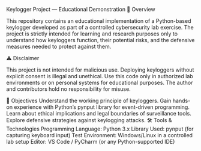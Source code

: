 Keylogger Project — Educational Demonstration
📌 Overview

This repository contains an educational implementation of a Python-based keylogger developed as part of a controlled cybersecurity lab exercise. The project is strictly intended for learning and research purposes only to understand how keyloggers function, their potential risks, and the defensive measures needed to protect against them.

⚠️ Disclaimer

This project is not intended for malicious use. Deploying keyloggers without explicit consent is illegal and unethical. Use this code only in authorized lab environments or on personal systems for educational purposes. The author and contributors hold no responsibility for misuse.

🎯 Objectives
Understand the working principle of keyloggers.
Gain hands-on experience with Python’s pynput library for event-driven programming.
Learn about ethical implications and legal boundaries of surveillance tools.
Explore defensive strategies against keylogging attacks.
🛠️ Tools & Technologies
Programming Language: Python 3.x
Library Used: pynput (for capturing keyboard input)
Test Environment: Windows/Linux in a controlled lab setup
Editor: VS Code / PyCharm (or any Python-supported IDE)
